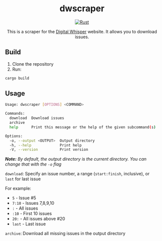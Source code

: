 <div align="center">

# dwscraper

[![Rust](https://github.com/orellazri/dwscraper/actions/workflows/test.yml/badge.svg)](https://github.com/orellazri/dwscraper/actions/workflows/test.yml)

This is a scraper for the [Digital Whisper](https://digitalwhisper.co.il) website. It allows you to download issues.

</div>

## Build

1. Clone the repository
2. Run:

```bash
cargo build
```

## Usage

```bash
Usage: dwscraper [OPTIONS] <COMMAND>

Commands:
  download  Download issues
  archive
  help      Print this message or the help of the given subcommand(s)

Options:
  -o, --output <OUTPUT>  Output directory
  -h, --help             Print help
  -V, --version          Print version
```

_**Note:** By default, the output directory is the current directory. You can change that with the `-o` flag_

`download`: Specify an issue number, a range (`start:finish`, inclusive), or `last` for last issue

For example:

- `5` - Issue #5
- `7:10` - Issues 7,8,9,10
- `:` - All issues
- `:10` - First 10 issues
- `20:` - All issues above #20
- `last` - Last issue

`archive`: Download all missing issues in the output directory
